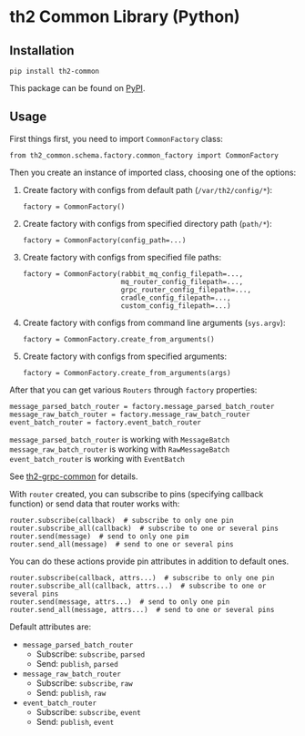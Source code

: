 # th2 Common Library (Python)

## Installation
```
pip install th2-common
```
This package can be found on [PyPI](https://pypi.org/project/th2-common/ "th2 Common Library").

## Usage

First things first, you need to import `CommonFactory` class:
```
from th2_common.schema.factory.common_factory import CommonFactory
```
Then you create an instance of imported class, choosing one of the options:
1. Create factory with configs from default path (`/var/th2/config/*`):
    ```
    factory = CommonFactory()
    ```
2. Create factory with configs from specified directory path (`path/*`):
    ```
    factory = CommonFactory(config_path=...)
    ```
3. Create factory with configs from specified file paths:
    ```
    factory = CommonFactory(rabbit_mq_config_filepath=...,
                            mq_router_config_filepath=...,
                            grpc_router_config_filepath=...,
                            cradle_config_filepath=...,
                            custom_config_filepath=...)
    ```
4. Create factory with configs from command line arguments (`sys.argv`):
    ```
    factory = CommonFactory.create_from_arguments()
    ```
5. Create factory with configs from specified arguments:
    ```
    factory = CommonFactory.create_from_arguments(args)
    ```

After that you can get various `Routers` through `factory` properties:
```
message_parsed_batch_router = factory.message_parsed_batch_router
message_raw_batch_router = factory.message_raw_batch_router
event_batch_router = factory.event_batch_router
```

`message_parsed_batch_router` is working with `MessageBatch` <br>
`message_raw_batch_router` is working with `RawMessageBatch` <br>
`event_batch_router` is working with `EventBatch`

See [th2-grpc-common](https://github.com/th2-net/th2-grpc-common/blob/master/src/main/proto/th2_grpc_common/common.proto "common.proto") for details.

With `router` created, you can subscribe to pins (specifying callback function) or send data that router works with:
```
router.subscribe(callback)  # subscribe to only one pin 
router.subscribe_all(callback)  # subscribe to one or several pins
router.send(message)  # send to only one pim
router.send_all(message)  # send to one or several pins
```
You can do these actions provide pin attributes in addition to default ones.
```
router.subscribe(callback, attrs...)  # subscribe to only one pin
router.subscribe_all(callback, attrs...)  # subscribe to one or several pins
router.send(message, attrs...)  # send to only one pin
router.send_all(message, attrs...)  # send to one or several pins
```
Default attributes are:
- `message_parsed_batch_router`
    - Subscribe: `subscribe`, `parsed`
    - Send: `publish`, `parsed`
- `message_raw_batch_router`
    - Subscribe: `subscribe`, `raw`
    - Send: `publish`, `raw`
- `event_batch_router`
    - Subscribe: `subscribe`, `event`
    - Send: `publish`, `event`
